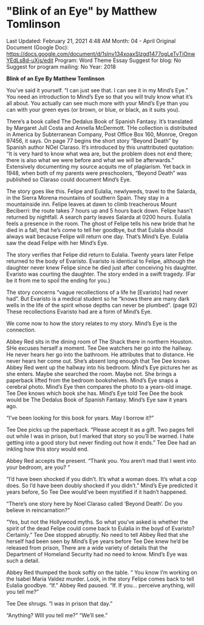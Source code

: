 # "Blink of an Eye" by Matthew Tomlinson

Last Updated: February 21, 2021 4:48 AM
Month: 04 - April
Original Document (Google Doc): https://docs.google.com/document/d/1slnv134xoaxSlzgd1477ogLeTvTiOnwYEdLs8d-uXjs/edit
Program: Word Theme Essay
Suggest for blog: No
Suggest for program mailing: No
Year: 2018

**Blink of an Eye By Matthew Tomlinson**

You’ve said it yourself. “I can just see that. I can see it in my Mind’s Eye.” You need an introduction to Mind’s Eye so that you will truly know what it’s all about. You actually can see much more with your Mind’s Eye than you can with your green eyes (or brown, or blue, or black, as it suits you).

There’s a book called The Dedalus Book of Spanish Fantasy. It’s translated by Margaret Jull Costa and Annella McDermott. THe collection is distributed in America by Subterranean Company, Post Office Box 160, Monroe, Oregon 97456, it says. On page 77 begins the short story “Beyond Death” by Spanish author NOel Claraso. It’s introduced by this unattributed quotation: “It is very hard to know what wea are, but the problem does not end there; there is also what we were before and what we will be afterwards.” Extensively documenting my source acquits me of plagiarism. Yet back in 1948, when both of my parents were preschoolers, “Beyond Death” was published so Claraso could document Mind’s Eye.

The story goes like this. Felipe and Eulalia, newlyweds, travel to the Salarda, in the Sierra Morena mountains of southern Spain. They stay in a mountainside inn. Felipe leaves at dawn to climb treacherous Mount Beciberri: the route takes 7 hours up and 5 hours back down. Felipe hasn’t returned by nightfall. A search party leaves Salarda at 0200 hours. Eulalia feels a presence in the room. The ghost of Felipe tells his new bride that he died in a fall, that he’s come to tell her goodbye, but that Eulalia should always wait because Felipe will return one day. That’s Mind’s Eye. Eulalia saw the dead Felipe with her Mind’s Eye.

The story verifies that Felipe did return to Eulalia. Twenty years later Felipe returned to the body of Evaristo. Evaristo is identical to Felipe, although the daughter never knew Felipe since he died just after conceiving his daughter. Evaristo was courting the daughter. The story ended in a swift tragedy. (Far be it from me to spoil the ending for you.)

The story concerns “vague recollections of a life he [Evaristo] had never had”. But Evaristo is a medical student so he “knows there are many dark wells in the life of the spirit whose depths can never be plumbed”. (page 92) These recollections Evaristo had are a form of Mind’s Eye.

We come now to how the story relates to my story. Mind’s Eye is the connection.

Abbey Red sits in the dining room of The Shack there in northern Houston. SHe excuses herself a moment. Tee Dee watchers her go into the hallway. He never hears her go into the bathroom. He attributes that to distance. He never hears her come out. She’s absent long enough that Tee Dee knows Abbey Red went up the hallway into his bedroom. Mind’s Eye pictures her as she enters. Maybe she searched the room. Maybe not. She brings a paperback lifted from the bedroom bookshelves. Mind’s Eye snaps a cerebral photo. Mind’s Eye then compares the photo to a years-old image. Tee Dee knows which book she has. Mind’s Eye told Tee Dee the book would be The Dedalus Book of Spanish Fantasy. Mind’s Eye saw it years ago.

“I’ve been looking for this book for years. May I borrow it?”

Tee Dee picks up the paperback. “Please accept it as a gift. Two pages fell out while I was in prison, but I marked that story so you’ll be warned. I hate getting into a good story but never finding out how it ends.” Tee Dee had an inkling how this story would end.

Abbey Red accepts the present. “Thank you. You aren’t mad that I went into your bedroom, are you? “

“I’d have been shocked if you didn’t. It’s what a woman does. It’s what a cop does. So I’d have been doubly shocked if you didn’t.” Mind’s Eye predicted it years before, So Tee Dee would’ve been mystified if it hadn’t happened.

“There’s one story here by Noel Claraso called ‘Beyond Death’. Do you believe in reincarnation?”

“Yes, but not the Hollywood myths. So what you’ve asked is whether the spirit of the dead Felipe could come back to Eulalia in the boyd of Evaristo? Certainly.” Tee Dee stopped abruptly. No need to tell Abbey Red that she herself had been seen by Mind’s Eye years before Tee Dee knew he’d be released from prison, There are a wide variety of details that the Department of Homeland Security had no need to know. Mind’s Eye was such a detail.

Abbey Red thumped the book softly on the table. “ You know I’m working on the Isabel Maria Valdez murder. Look, in the story Felipe comes back to tell Eulalia goodbye. “If.” Abbey Red paused. “If. If you… perceive anything, will you tell me?”

Tee Dee shrugs. “I was in prison that day.”

“Anything? WIll you tell me?”	“We’ll see.”
